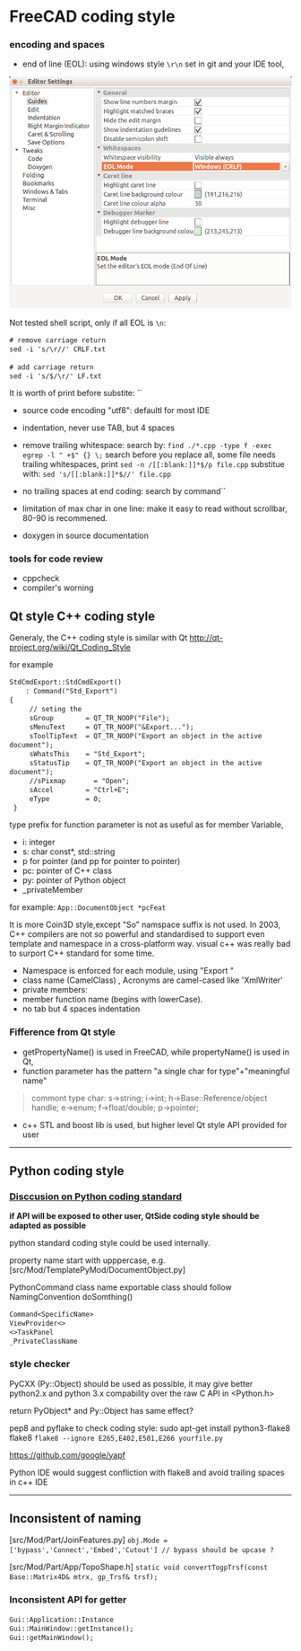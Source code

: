 # FreeCAD coding style

### encoding and spaces

- end of line (EOL): using windows style `\r\n`
  set in git and your IDE tool, 


 ![codelite end of line and space visuability](../images/codelite_editor_settings.png)

Not tested shell script, only if all EOL is `\n`:
```
# remove carriage return
sed -i 's/\r//' CRLF.txt

# add carriage return
sed -i 's/$/\r/' LF.txt
```
It is worth of print before substite: ``

- source code encoding "utf8": defaultl for most IDE

- indentation, never use TAB, but 4 spaces

- remove trailing whitespace:
search by: `find ./*.cpp -type f -exec egrep -l " +$" {} \;`
search before you replace all, some file needs trailing whitespaces, print `sed -n /[[:blank:]]*$/p file.cpp`
substitue with: `sed 's/[[:blank:]]*$//' file.cpp`

- no trailing spaces at end coding: 
search by command``

- limitation of max char in one line: 
  make it easy to read without scrollbar, 80-90 is recommened.

- doxygen in source documentation


### tools for code review

- cppcheck
- compiler's worning

## Qt style C++ coding style

Generaly, the C++ coding style is similar with Qt
<http://qt-project.org/wiki/Qt_Coding_Style>

for example
```
StdCmdExport::StdCmdExport()
    : Command("Std_Export")
{
     // seting the
     sGroup        = QT_TR_NOOP("File");
     sMenuText     = QT_TR_NOOP("&Export...");
     sToolTipText  = QT_TR_NOOP("Export an object in the active document");
     sWhatsThis    = "Std_Export";
     sStatusTip    = QT_TR_NOOP("Export an object in the active document");
     //sPixmap       = "Open";
     sAccel        = "Ctrl+E";
     eType         = 0;
 }
```

type prefix for function parameter is not as useful as for member Variable,

* i: integer
* s: char const*, std::string
* p for pointer (and pp for pointer to pointer)
* pc: pointer of C++ class
* py:  pointer of Python object
* _privateMember

for example: `App::DocumentObject *pcFeat`

It is more Coin3D style,except  "So" namspace suffix is not used. In 2003, C++ compilers are not so powerful and standardised to support even template and namespace in a cross-platform way. visual c++ was really bad to surport C++ standard for some time.

- Namespace is enforced for each module, using "<ModuleName>Export "
- class name (CamelClass) , Acronyms are camel-cased like 'XmlWriter'
- private members:
- member function name (begins with lowerCase). 
- no tab  but 4 spaces indentation

### Fifference from Qt style

- getPropertyName() is used in FreeCAD, while propertyName() is used in Qt, 
- function parameter has the pattern "a single char for type"+"meaningful name"
> commont type char: s->string; i->int; h->Base::Reference/object handle; e->enum; f->float/double; p->pointer; 
- c++ STL and boost lib is used, but higher level Qt style API provided for user


***********************************************************************************

## Python coding style 

### [Disccusion on Python coding standard](http://forum.freecadweb.org/viewtopic.php?f=18&t=12833&p=103832#p103832)

**if API will be exposed to other user,  QtSide coding style should be adapted as possible**

python standard coding style could be used internally.

property name start with upppercase, e.g. 
[src/Mod/TemplatePyMod/DocumentObject.py]

PythonCommand class name
exportable class should follow NamingConvention  doSomthing()
```
Command<SpecificName>
ViewProvider<>
<>TaskPanel
_PrivateClassName
```

### style checker

PyCXX (Py::Object) should be used as possible, it may give better python2.x and python 3.x compability over the raw C API in <Python.h>

return PyObject* and Py::Object has same effect?

pep8 and pyflake to check coding style: sudo apt-get install python3-flake8 flake8
`flake8 --ignore E265,E402,E501,E266 yourfile.py`

<https://github.com/google/yapf>

Python IDE would suggest confliction with flake8 and avoid trailing spaces in c++ IDE

***********************************************

## Inconsistent of naming

[src/Mod/Part/JoinFeatures.py]
`obj.Mode = ['bypass','Connect','Embed','Cutout'] // bypass should be upcase ?`

[src/Mod/Part/App/TopoShape.h]
`static void convertTogpTrsf(const Base::Matrix4D& mtrx, gp_Trsf& trsf);`

### Inconsistent API for getter 
```
Gui::Application::Instance
Gui::MainWindow::getInstance();
Gui::getMainWindow();
```

